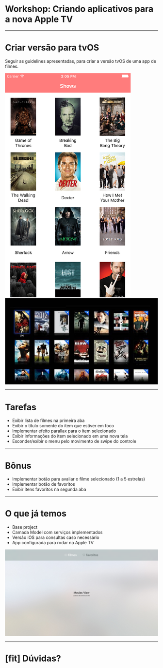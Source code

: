 # Workshop: Criando aplicativos para a nova Apple TV

---

# Criar versão para tvOS

Seguir as guidelines apresentadas, para criar a versão tvOS de uma app de filmes.

![inline](assets/iPhone.png) ![inline](assets/movies.jpg)

---

# Tarefas

- Exibir lista de filmes na primeira aba
- Exibir o título somente do item que estiver em foco
- Implementar efeito parallax para o item selecionado
- Exibir informações do item selecionado em uma nova tela
- Esconder/exibir o menu pelo movimento de swipe do controle

---

# Bônus

- Implementar botão para avaliar o filme selecionado (1 a 5 estrelas)
- Implementar botão de favoritos
- Exibir itens favoritos na segunda aba

---

# O que já temos

- Base project
- Camada Model com serviços implementados
- Versão iOS para consultas caso necessário
- App configurada para rodar na Apple TV

![right 30%](assets/app.png)

---

# [fit] Dúvidas?